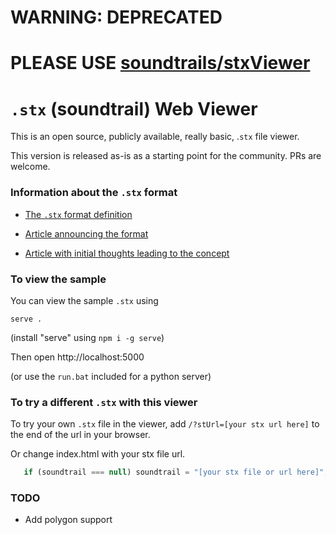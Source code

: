 # **WARNING**: DEPRECATED
# PLEASE USE [soundtrails/stxViewer](https://github.com/soundtrails/stxViewer)

# `.stx` (soundtrail) Web Viewer


This is an open source, publicly available, really basic, .`stx` file viewer.

This version is released as-is as a starting point for the community.
PRs are welcome.

### Information about the `.stx` format

* [The `.stx` format definition](./stxFormatDefinition.md)

* [Article announcing the format](https://medium.com/@medi.muse/introducing-the-new-sound-trail-data-format-66a7d6454efc?source=friends_link&sk=20b65cec44a97735fefd2d6d4bce201e)

* [Article with initial thoughts leading to the concept](https://medium.com/@medi.muse/why-soundtrails-version-2-0-may-be-adopting-kml-as-its-format-for-geospacial-audio-experiences-d74b54b213cb?source=friends_link&sk=b20fd6a7e427348a9d2a6fc858d34a23)

### To view the sample

You can view the sample `.stx` using

```
serve .
```

(install "serve" using `npm i -g serve`)

Then open http://localhost:5000


(or use the `run.bat` included for a python server)


### To try a different `.stx` with this viewer

To try your own `.stx` file in the viewer, add `/?stUrl=[your stx url here]` to the end of the url in your browser.

Or change index.html with your stx file url.

```javascript
   if (soundtrail === null) soundtrail = "[your stx file or url here]";
```


### TODO

* Add polygon support

